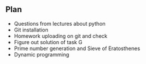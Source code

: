 ## Plan

* Questions from lectures about python
* Git installation
* Homework uploading on git and check
* Figure out solution of task G
* Prime number generation and Sieve of Eratosthenes
* Dynamic programming
